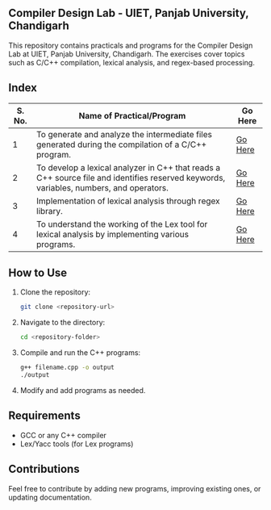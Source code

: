 ## Compiler Design Lab - UIET, Panjab University, Chandigarh
This repository contains practicals and programs for the Compiler Design Lab at UIET, Panjab University, Chandigarh. The exercises cover topics such as C/C++ compilation, lexical analysis, and regex-based processing.
## Index

| S. No. | Name of Practical/Program | Go Here |
|--------|----------------------------|---------|
| 1 | To generate and analyze the intermediate files generated during the compilation of a C/C++ program. | [Go Here]() |
| 2 | To develop a lexical analyzer in C++ that reads a C++ source file and identifies reserved keywords, variables, numbers, and operators. | [Go Here]() |
| 3 | Implementation of lexical analysis through regex library. | [Go Here]() |
| 4 | To understand the working of the Lex tool for lexical analysis by implementing various programs. | [Go Here]() |

## How to Use

1. Clone the repository:
   ```sh
   git clone <repository-url>
   ```
2. Navigate to the directory:
   ```sh
   cd <repository-folder>
   ```
3. Compile and run the C++ programs:
   ```sh
   g++ filename.cpp -o output
   ./output
   ```
4. Modify and add programs as needed.

## Requirements
- GCC or any C++ compiler
- Lex/Yacc tools (for Lex programs)

## Contributions
Feel free to contribute by adding new programs, improving existing ones, or updating documentation.
